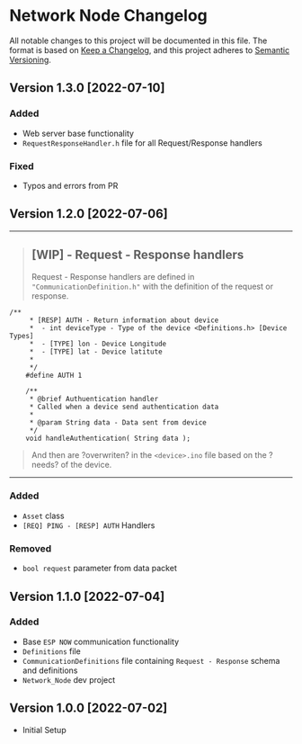 # Network Node Changelog
All notable changes to this project will be documented in this file.
The format is based on [Keep a Changelog](https://keepachangelog.com/en/1.0.0/),
and this project adheres to [Semantic Versioning](https://semver.org/spec/v2.0.0.html).

## Version 1.3.0 [2022-07-10]
### Added
- Web server base functionality
- `RequestResponseHandler.h` file for all Request/Response handlers
### Fixed
- Typos and errors from PR

## Version 1.2.0 [2022-07-06]
---
> ## [WIP] - Request - Response handlers
> Request - Response handlers are defined in `"CommunicationDefinition.h"` with the definition of the request or response.
```
/**
     * [RESP] AUTH - Return information about device 
     *  - int deviceType - Type of the device <Definitions.h> [Device Types]
     *  - [TYPE] lon - Device Longitude
     *  - [TYPE] lat - Device latitute
     * 
     */
    #define AUTH 1

    /**
     * @brief Authuentication handler
     * Called when a device send authentication data
     * 
     * @param String data - Data sent from device
     */
    void handleAuthentication( String data );
```
> And then are ?overwriten? in the `<device>.ino` file based on the ?needs? of the device.
---
### Added
- `Asset` class
- `[REQ] PING - [RESP] AUTH` Handlers
### Removed
- `bool request` parameter from data packet


## Version 1.1.0 [2022-07-04]
### Added
- Base `ESP NOW` communication functionality
- `Definitions` file
- `CommunicationDefinitions` file containing `Request - Response` schema and definitions
- `Network_Node` dev project

## Version 1.0.0 [2022-07-02]
- Initial Setup